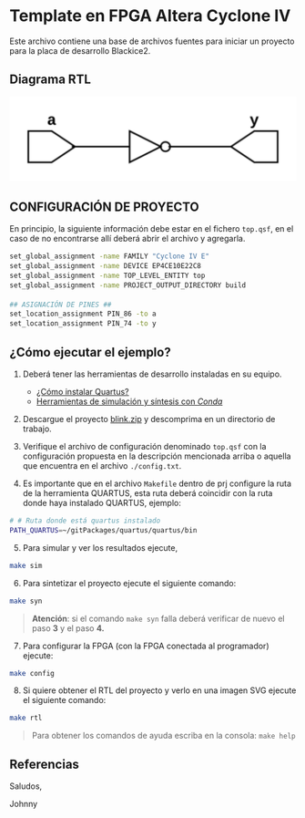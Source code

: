 # Template en FPGA Altera Cyclone IV

Este archivo contiene una base de archivos fuentes para iniciar un proyecto para la placa de desarrollo Blackice2.

## Diagrama RTL

![RTL top](./top.png)

##  CONFIGURACIÓN DE PROYECTO

En principio, la siguiente información debe estar en el fichero `top.qsf`, en el 
caso de no encontrarse allí deberá abrir el archivo y agregarla.

```bash
set_global_assignment -name FAMILY "Cyclone IV E"
set_global_assignment -name DEVICE EP4CE10E22C8
set_global_assignment -name TOP_LEVEL_ENTITY top
set_global_assignment -name PROJECT_OUTPUT_DIRECTORY build

## ASIGNACIÓN DE PINES ##
set_location_assignment PIN_86 -to a
set_location_assignment PIN_74 -to y
```

## ¿Cómo ejecutar el ejemplo?

1. Deberá tener las herramientas de desarrollo instaladas en su equipo.
    * [¿Cómo instalar Quartus?](https://github.com/johnnycubides/digital-electronic-1-101/blob/main/installTools/quartus.md)
    * [Herramientas de simulación y síntesis con *Conda*](https://github.com/johnnycubides/digital-electronic-1-101/blob/main/installTools/conda-and-tools.md)

2. Descargue el proyecto [blink.zip](./blink.zip) y descomprima en un directorio de trabajo.

3. Verifique el archivo de configuración denominado `top.qsf` con la configuración propuesta
en la descripción mencionada arriba o aquella que encuentra en el archivo `./config.txt`.

4. Es importante que en el archivo `Makefile` dentro de prj configure la ruta de la herramienta
QUARTUS, esta ruta deberá coincidir con la ruta donde haya instalado QUARTUS, ejemplo:

```bash
# # Ruta donde está quartus instalado
PATH_QUARTUS=~/gitPackages/quartus/quartus/bin
```

5. Para simular y ver los resultados ejecute,

```bash
make sim
```

6. Para sintetizar el proyecto ejecute el siguiente comando:

```bash
make syn
```
> **Atención**: si el comando `make syn` falla deberá verificar de nuevo el paso **3** y el paso **4.**

7. Para configurar la FPGA (con la FPGA conectada al programador) ejecute:

```bash
make config
```

8. Si quiere obtener el RTL del proyecto y verlo en una imagen SVG ejecute el siguiente comando:

```bash
make rtl
```

> Para obtener los comandos de ayuda escriba en la consola: `make help`

## Referencias

Saludos,

Johnny
